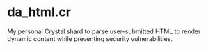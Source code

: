 
da\_html.cr
=========

My personal Crystal shard to parse
user-submitted HTML to render dynamic content
while preventing security vulnerabilities.

